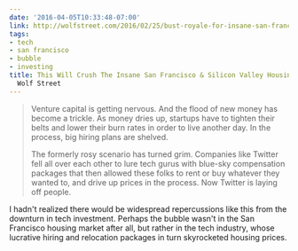 ```yaml
---
date: '2016-04-05T10:33:48-07:00'
link: http://wolfstreet.com/2016/02/25/bust-royale-for-insane-san-francisco-silicon-valley-housing-markets/
tags:
- tech
- san francisco
- bubble
- investing
title: This Will Crush The Insane San Francisco & Silicon Valley Housing Bubble |
  Wolf Street
---
```


>Venture capital is getting nervous. And the flood of new money has become a trickle. As money dries up, startups have to tighten their belts and lower their burn rates in order to live another day. In the process, big hiring plans are shelved.
>
>The formerly rosy scenario has turned grim. Companies like Twitter fell all over each other to lure tech gurus with blue-sky compensation packages that then allowed these folks to rent or buy whatever they wanted to, and drive up prices in the process. Now Twitter is laying off people.

I hadn't realized there would be widespread repercussions like this from the downturn in tech investment. Perhaps the bubble wasn't in the San Francisco housing market after all, but rather in the tech industry, whose lucrative hiring and relocation packages in turn skyrocketed housing prices.
